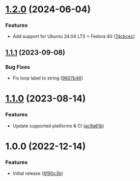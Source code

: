 # [1.2.0](https://github.com/de-it-krachten/ansible-role-cfg2html/compare/v1.1.1...v1.2.0) (2024-06-04)


### Features

* Add support for Ubuntu 24.04 LTS + Fedora 40 ([7dcbcec](https://github.com/de-it-krachten/ansible-role-cfg2html/commit/7dcbcec1cc1aec62ca9222557c0f6f7e105e0a6d))

## [1.1.1](https://github.com/de-it-krachten/ansible-role-cfg2html/compare/v1.1.0...v1.1.1) (2023-09-08)


### Bug Fixes

* Fix loop label to string ([9607b46](https://github.com/de-it-krachten/ansible-role-cfg2html/commit/9607b468877bd54c39b63f488385223f529d7e1c))

# [1.1.0](https://github.com/de-it-krachten/ansible-role-cfg2html/compare/v1.0.0...v1.1.0) (2023-08-14)


### Features

* Update supported platforms & CI ([ac9a61b](https://github.com/de-it-krachten/ansible-role-cfg2html/commit/ac9a61bc8f880b15178f23397659bffd99b4d5f5))

# 1.0.0 (2022-12-14)


### Features

* Initial release ([6f90c3b](https://github.com/de-it-krachten/ansible-role-cfg2html/commit/6f90c3bf1c0216709c2cb5820ba6e40fff676bf3))
